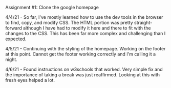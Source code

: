 Assignment #1: Clone the google homepage

4/4/21 - So far, I've mostly learned how to use the dev tools in the browser to find, copy, and modify CSS. The HTML portion was pretty straight-forward although I have had to modify it here and there to fit with the changes to the CSS. This has been far more complex and challenging than I expected.

4/5/21 - Continuing with the styling of the homepage. Working on the footer at this point. Cannot get the footer working correctly and I'm calling it a night.

4/6/21 - Found instructions on w3schools that worked. Very simple fix and the importance of taking a break was just reaffirmed. Looking at this with fresh eyes helped a lot.